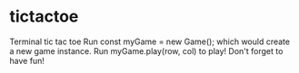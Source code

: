 # tictactoe
Terminal tic tac toe
Run const myGame = new Game(); which would create a new game instance.
Run myGame.play(row, col) to play!
Don't forget to have fun!  
